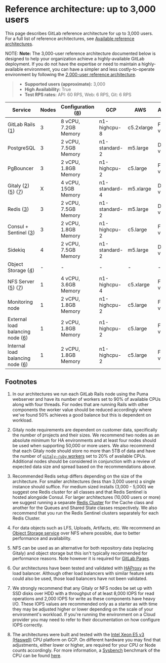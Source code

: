 # Reference architecture: up to 3,000 users

This page describes GitLab reference architecture for up to 3,000 users.
For a full list of reference architectures, see
[Available reference architectures](index.md#available-reference-architectures).

NOTE: **Note:** The 3,000-user reference architecture documented below is
designed to help your organization achieve a highly-available GitLab deployment.
If you do not have the expertise or need to maintain a highly-available
environment, you can have a simpler and less costly-to-operate environment by
following the [2,000-user reference architecture](2k_users.md).

> - **Supported users (approximate):** 3,000
> - **High Availability:** True
> - **Test RPS rates:** API: 60 RPS, Web: 6 RPS, Git: 6 RPS

| Service                                                      | Nodes | Configuration ([8](#footnotes)) | GCP           | AWS                   | Azure          |
|--------------------------------------------------------------|-------|---------------------------------|---------------|-----------------------|----------------|
| GitLab Rails ([1](#footnotes))                               | 3     | 8 vCPU, 7.2GB Memory            | n1-highcpu-8  | c5.2xlarge            | F8s v2         |
| PostgreSQL                                                   | 3     | 2 vCPU, 7.5GB Memory            | n1-standard-2 | m5.large              | D2s v3         |
| PgBouncer                                                    | 3     | 2 vCPU, 1.8GB Memory            | n1-highcpu-2  | c5.large              | F2s v2         |
| Gitaly ([2](#footnotes)) ([5](#footnotes)) ([7](#footnotes)) | X     | 4 vCPU, 15GB Memory             | n1-standard-4 | m5.xlarge             | D4s v3         |
| Redis ([3](#footnotes))                                      | 3     | 2 vCPU, 7.5GB Memory            | n1-standard-2 | m5.large              | D2s v3         |
| Consul + Sentinel ([3](#footnotes))                          | 3     | 2 vCPU, 1.8GB Memory            | n1-highcpu-2  | c5.large              | F2s v2         |
| Sidekiq                                                      | 4     | 2 vCPU, 7.5GB Memory            | n1-standard-2 | m5.large              | D2s v3         |
| Object Storage ([4](#footnotes))                             | -     | -                               | -             | -                     | -              |
| NFS Server ([5](#footnotes)) ([7](#footnotes))               | 1     | 4 vCPU, 3.6GB Memory            | n1-highcpu-4  | c5.xlarge             | F4s v2         |
| Monitoring node                                              | 1     | 2 vCPU, 1.8GB Memory            | n1-highcpu-2  | c5.large              | F2s v2         |
| External load balancing node ([6](#footnotes))               | 1     | 2 vCPU, 1.8GB Memory            | n1-highcpu-2  | c5.large              | F2s v2         |
| Internal load balancing node ([6](#footnotes))               | 1     | 2 vCPU, 1.8GB Memory            | n1-highcpu-2  | c5.large              | F2s v2         |

## Footnotes

1. In our architectures we run each GitLab Rails node using the Puma webserver
   and have its number of workers set to 90% of available CPUs along with four threads. For
   nodes that are running Rails with other components the worker value should be reduced
   accordingly where we've found 50% achieves a good balance but this is dependent
   on workload.

1. Gitaly node requirements are dependent on customer data, specifically the number of
   projects and their sizes. We recommend two nodes as an absolute minimum for HA environments
   and at least four nodes should be used when supporting 50,000 or more users.
   We also recommend that each Gitaly node should store no more than 5TB of data
   and have the number of [`gitaly-ruby` workers](../gitaly/index.md#gitaly-ruby)
   set to 20% of available CPUs. Additional nodes should be considered in conjunction
   with a review of expected data size and spread based on the recommendations above.

1. Recommended Redis setup differs depending on the size of the architecture.
   For smaller architectures (less than 3,000 users) a single instance should suffice.
   For medium sized installs (3,000 - 5,000) we suggest one Redis cluster for all
   classes and that Redis Sentinel is hosted alongside Consul.
   For larger architectures (10,000 users or more) we suggest running a separate
   [Redis Cluster](../high_availability/redis.md#running-multiple-redis-clusters) for the Cache class
   and another for the Queues and Shared State classes respectively. We also recommend
   that you run the Redis Sentinel clusters separately for each Redis Cluster.

1. For data objects such as LFS, Uploads, Artifacts, etc. We recommend an [Object Storage service](../object_storage.md)
   over NFS where possible, due to better performance and availability.

1. NFS can be used as an alternative for both repository data (replacing Gitaly) and
   object storage but this isn't typically recommended for performance reasons. Note however it is required for
   [GitLab Pages](https://gitlab.com/gitlab-org/gitlab-pages/-/issues/196).

1. Our architectures have been tested and validated with [HAProxy](https://www.haproxy.org/)
   as the load balancer. Although other load balancers with similar feature sets
   could also be used, those load balancers have not been validated.

1. We strongly recommend that any Gitaly or NFS nodes be set up with SSD disks over
   HDD with a throughput of at least 8,000 IOPS for read operations and 2,000 IOPS for write
   as these components have heavy I/O. These IOPS values are recommended only as a starter
   as with time they may be adjusted higher or lower depending on the scale of your
   environment's workload. If you're running the environment on a Cloud provider
   you may need to refer to their documentation on how configure IOPS correctly.

1. The architectures were built and tested with the [Intel Xeon E5 v3 (Haswell)](https://cloud.google.com/compute/docs/cpu-platforms)
   CPU platform on GCP. On different hardware you may find that adjustments, either lower
   or higher, are required for your CPU or Node counts accordingly. For more information, a
   [Sysbench](https://github.com/akopytov/sysbench) benchmark of the CPU can be found
   [here](https://gitlab.com/gitlab-org/quality/performance/-/wikis/Reference-Architectures/GCP-CPU-Benchmarks).

